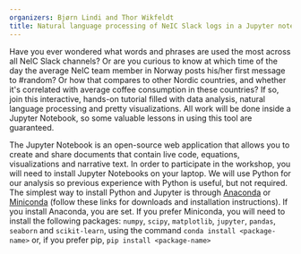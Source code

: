 ```yaml
---
organizers: Bjørn Lindi and Thor Wikfeldt
title: Natural language processing of NeIC Slack logs in a Jupyter notebook
---
```


Have you ever wondered what words and phrases are used the most across all NeIC Slack channels? Or are you curious to know at which time of the day the average NeIC team member in Norway posts his/her first message to #random? Or how that compares to other Nordic countries, and whether it's correlated with average coffee consumption in these countries?
If so, join this interactive, hands-on tutorial filled with data analysis, natural language processing and pretty visualizations. All work 
will be done inside a Jupyter Notebook, so some valuable lessons in using this tool are guaranteed. 

The Jupyter Notebook is an open-source web application that allows you to create and share documents that contain live code, equations, visualizations and narrative text. In order to participate in the workshop, you will need to install Jupyter Notebooks on your laptop. 
We will use Python for our analysis so previous experience with Python is useful, but not required.
The simplest way to install Python and Jupyter is through [Anaconda](https://www.anaconda.com/download/) or [Miniconda](https://conda.io/miniconda.html) (follow these links for downloads and installation instructions). If you install Anaconda, you are set. If you prefer Miniconda, you will need to install the following packages: `numpy`, `scipy`, `matplotlib`, `jupyter`, `pandas`, `seaborn` and `scikit-learn`, using the command `conda install <package-name>`
or, if you prefer pip, `pip install <package-name>`


